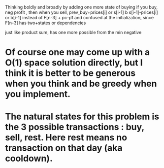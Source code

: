 Thinking boldly and broadly by adding one more state of buying
if you buy, neg profit , then when you 
sell, prev_buy+prices[i] or s[i-1]
b  s[i-1]-prices[i] or b[i-1]
instead of F[n-3] + pc-p1 and confused at the initialization, since F[n-3] has two+states or dependencies

just like product sum, has one more possible from the min negative

# Of course one may come up with a O(1) space solution directly, but I think it is better to be generous when you think and be greedy when you implement.

# The natural states for this problem is the 3 possible transactions : buy, sell, rest. Here rest means no transaction on that day (aka cooldown).